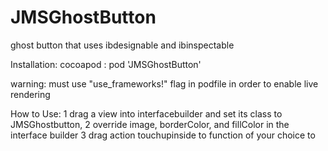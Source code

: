 # JMSGhostButton
ghost button that uses ibdesignable and ibinspectable

Installation:
cocoapod : pod 'JMSGhostButton'

warning: must use "use_frameworks!" flag in podfile in order to enable live rendering


How to Use:
1 drag a view into interfacebuilder and set its class to JMSGhostbutton,
2 override image, borderColor, and fillColor in the interface builder
3 drag action touchupinside to function of your choice to 
